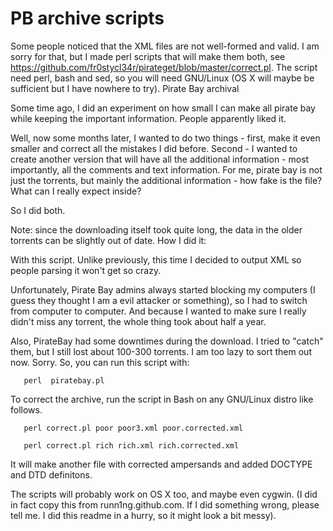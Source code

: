 PB archive scripts 
=====================
Some people noticed that the XML files are not well-formed and valid. I am sorry for that, but I made perl scripts that will make them both, see https://github.com/fr0stycl34r/pirateget/blob/master/correct.pl. The script need perl, bash and sed, so you will need GNU/Linux (OS X will maybe be sufficient but I have nowhere to try).
Pirate Bay archival

Some time ago, I did an experiment on how small I can make all pirate bay while keeping the important information. People apparently liked it.

Well, now some months later, I wanted to do two things - first, make it even smaller and correct all the mistakes I did before. Second - I wanted to create another version that will have all the additional information - most importantly, all the comments and text information. For me, pirate bay is not just the torrents, but mainly the additional information - how fake is the file? What can I really expect inside?

So I did both.

Note: since the downloading itself took quite long, the data in the older torrents can be slightly out of date.
How I did it:

With this script. Unlike previously, this time I decided to output XML so people parsing it won't get so crazy.

Unfortunately, Pirate Bay admins always started blocking my computers (I guess they thought I am a evil attacker or something), so I had to switch from computer to computer. And because I wanted to make sure I really didn't miss any torrent, the whole thing took about half a year.

Also, PirateBay had some downtimes during the download. I tried to "catch" them, but I still lost about 100-300 torrents. I am too lazy to sort them out now. Sorry.
So, you can run this script with:
       
       perl  piratebay.pl
To correct the archive, run the script in Bash on any GNU/Linux distro like follows.

       perl correct.pl poor poor3.xml poor.corrected.xml

       perl correct.pl rich rich.xml rich.corrected.xml
It will make another file with corrected ampersands and added DOCTYPE and DTD definitons.

The scripts will probably work on OS X too, and maybe even cygwin.
(I did in fact copy this from  runn1ng.github.com. If I did something wrong, please tell me. I did this readme in a hurry, so it might look a bit messy).
